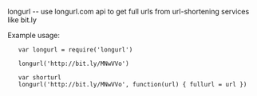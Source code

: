 longurl -- use longurl.com api to get full urls from url-shortening services like bit.ly
 
Example usage:
```
   var longurl = require('longurl')
   
   longurl('http://bit.ly/MNwVVo')
   
   var shorturl
   longurl('http://bit.ly/MNwVVo', function(url) { fullurl = url })
```
